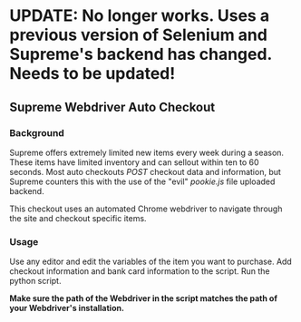 # UPDATE: No longer works. Uses a previous version of Selenium and Supreme's backend has changed. Needs to be updated!

## Supreme Webdriver Auto Checkout

### Background

Supreme offers extremely limited new items every week during a season. These items have limited inventory and can sellout within ten to 60 seconds. Most auto checkouts _POST_ checkout data and information, but Supreme counters this with the use of the "evil" _pookie.js_ file uploaded backend. 

This checkout uses an automated Chrome webdriver to navigate through the site and checkout specific items.

### Usage

Use any editor and edit the variables of the item you want to purchase. Add checkout information and bank card information to the script. Run the python script.

**Make sure the path of the Webdriver in the script matches the path of your Webdriver's installation.**

